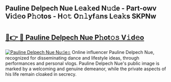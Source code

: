 ## Pauline Delpech Nue L𝚎a𝚔ed N𝚞𝚍e - Part-owv Vi𝚍𝚎o P𝚑𝚘tos - H𝚘𝚝 O𝚗𝚕yf𝚊ns L𝚎a𝚔s SKPNw

# <h2><a href="http://kf4n9yo.oniu.top/?m=Pauline+Delpech+Nue">🔗👉 🔴 Pauline Delpech Nue P𝚑ot𝚘𝚜 V𝚒d𝚎o</a></h2>

[![Pauline Delpech Nue Nu𝚍e𝚜](https://i.imgur.com/0qMVB7G.gif)](http://kf4n9yo.oniu.top/?m=Pauline+Delpech+Nue)
Online influencer Pauline Delpech Nue, recognized for disseminating dance and lifestyle ideas, through performances and personal vlogs. Pauline Delpech Nue's public image is marked by a welcoming and genuine demeanor, while the private aspects of his life remain cloaked in secrecy.  
